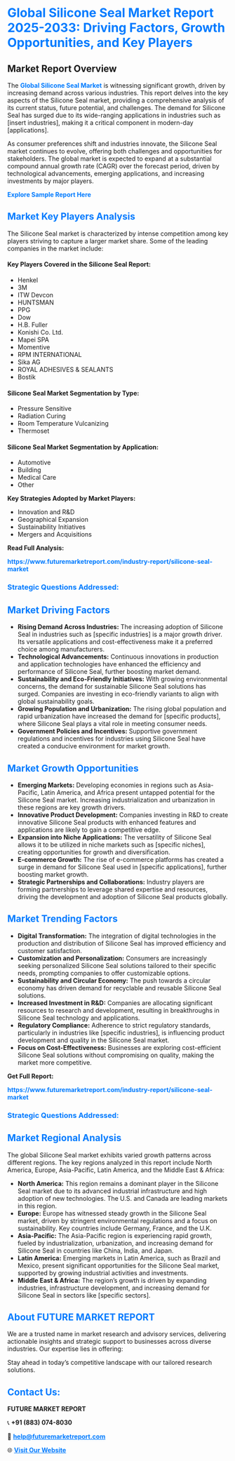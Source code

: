 <h1 style="color: #007BFF;">Global Silicone Seal Market Report 2025-2033: Driving Factors, Growth Opportunities, and Key Players</h1>

<section id="overview">
<h2>Market Report Overview</h2>
<p>The <a href="https://www.futuremarketreport.com/industry-report/silicone-seal-market" style="color: #007BFF; text-decoration: none;"><strong>Global Silicone Seal Market</strong></a> is witnessing significant growth, driven by increasing demand across various industries. This report delves into the key aspects of the Silicone Seal market, providing a comprehensive analysis of its current status, future potential, and challenges. The demand for Silicone Seal has surged due to its wide-ranging applications in industries such as [insert industries], making it a critical component in modern-day [applications].</p>
<p>As consumer preferences shift and industries innovate, the Silicone Seal market continues to evolve, offering both challenges and opportunities for stakeholders. The global market is expected to expand at a substantial compound annual growth rate (CAGR) over the forecast period, driven by technological advancements, emerging applications, and increasing investments by major players.</p>
</section>

<section id="overview">
<p><a href="https://www.futuremarketreport.com/request-sample/reportId=57654" style="color: #007BFF; text-decoration: none;"><strong>Explore Sample Report Here</strong></a></p>
</section>

<section id="key-players">
<h2 style="color: #007BFF;">Market Key Players Analysis</h2>
<p>The Silicone Seal market is characterized by intense competition among key players striving to capture a larger market share. Some of the leading companies in the market include:</p>
<h4>Key Players Covered in the Silicone Seal Report:</h4>
<ul><li>Henkel</li><li>3M</li><li>ITW Devcon</li><li>HUNTSMAN</li><li>PPG</li><li>Dow</li><li>H.B. Fuller</li><li>Konishi Co. Ltd.</li><li>Mapei SPA</li><li>Momentive</li><li>RPM INTERNATIONAL</li><li>Sika AG</li><li>ROYAL ADHESIVES &amp; SEALANTS</li><li>Bostik</li></ul>
<h4>Silicone Seal Market Segmentation by Type:</h4>
<ul><li>Pressure Sensitive</li><li>Radiation Curing</li><li>Room Temperature Vulcanizing</li><li>Thermoset</li></ul>

<h4>Silicone Seal Market Segmentation by Application:</h4>
<ul><li>Automotive</li><li>Building</li><li>Medical Care</li><li>Other</li></ul>
<p><strong>Key Strategies Adopted by Market Players:</strong></p>
<ul>
<li>Innovation and R&D</li>
<li>Geographical Expansion</li>
<li>Sustainability Initiatives</li>
<li>Mergers and Acquisitions</li>
</ul>
</section>

<section>
<p><strong>Read Full Analysis: </strong></p><a href="https://www.futuremarketreport.com/industry-report/silicone-seal-market" style="color: #007BFF; text-decoration: none;"><strong>https://www.futuremarketreport.com/industry-report/silicone-seal-market</strong></a>
<h3 style="color: #007BFF;">Strategic Questions Addressed:</h3>
</section>

<section id="driving-factors">
<h2 style="color: #007BFF;">Market Driving Factors</h2>
<ul>
<li><strong>Rising Demand Across Industries:</strong> The increasing adoption of Silicone Seal in industries such as [specific industries] is a major growth driver. Its versatile applications and cost-effectiveness make it a preferred choice among manufacturers.</li>
<li><strong>Technological Advancements:</strong> Continuous innovations in production and application technologies have enhanced the efficiency and performance of Silicone Seal, further boosting market demand.</li>
<li><strong>Sustainability and Eco-Friendly Initiatives:</strong> With growing environmental concerns, the demand for sustainable Silicone Seal solutions has surged. Companies are investing in eco-friendly variants to align with global sustainability goals.</li>
<li><strong>Growing Population and Urbanization:</strong> The rising global population and rapid urbanization have increased the demand for [specific products], where Silicone Seal plays a vital role in meeting consumer needs.</li>
<li><strong>Government Policies and Incentives:</strong> Supportive government regulations and incentives for industries using Silicone Seal have created a conducive environment for market growth.</li>
</ul>
</section>

<section id="growth-opportunities">
<h2 style="color: #007BFF;">Market Growth Opportunities</h2>
<ul>
<li><strong>Emerging Markets:</strong> Developing economies in regions such as Asia-Pacific, Latin America, and Africa present untapped potential for the Silicone Seal market. Increasing industrialization and urbanization in these regions are key growth drivers.</li>
<li><strong>Innovative Product Development:</strong> Companies investing in R&D to create innovative Silicone Seal products with enhanced features and applications are likely to gain a competitive edge.</li>
<li><strong>Expansion into Niche Applications:</strong> The versatility of Silicone Seal allows it to be utilized in niche markets such as [specific niches], creating opportunities for growth and diversification.</li>
<li><strong>E-commerce Growth:</strong> The rise of e-commerce platforms has created a surge in demand for Silicone Seal used in [specific applications], further boosting market growth.</li>
<li><strong>Strategic Partnerships and Collaborations:</strong> Industry players are forming partnerships to leverage shared expertise and resources, driving the development and adoption of Silicone Seal products globally.</li>
</ul>
</section>

<section id="trending-factors">
<h2 style="color: #007BFF;">Market Trending Factors</h2>
<ul>
<li><strong>Digital Transformation:</strong> The integration of digital technologies in the production and distribution of Silicone Seal has improved efficiency and customer satisfaction.</li>
<li><strong>Customization and Personalization:</strong> Consumers are increasingly seeking personalized Silicone Seal solutions tailored to their specific needs, prompting companies to offer customizable options.</li>
<li><strong>Sustainability and Circular Economy:</strong> The push towards a circular economy has driven demand for recyclable and reusable Silicone Seal solutions.</li>
<li><strong>Increased Investment in R&D:</strong> Companies are allocating significant resources to research and development, resulting in breakthroughs in Silicone Seal technology and applications.</li>
<li><strong>Regulatory Compliance:</strong> Adherence to strict regulatory standards, particularly in industries like [specific industries], is influencing product development and quality in the Silicone Seal market.</li>
<li><strong>Focus on Cost-Effectiveness:</strong> Businesses are exploring cost-efficient Silicone Seal solutions without compromising on quality, making the market more competitive.</li>
</ul>
</section>

<section>
<p><strong>Get Full Report: </strong></p><a href="https://www.futuremarketreport.com/industry-report/silicone-seal-market" style="color: #007BFF; text-decoration: none;"><strong>https://www.futuremarketreport.com/industry-report/silicone-seal-market</strong></a>
<h3 style="color: #007BFF;">Strategic Questions Addressed:</h3>
</section>


<section id="regional-analysis">
<h2 style="color: #007BFF;">Market Regional Analysis</h2>
<p>The global Silicone Seal market exhibits varied growth patterns across different regions. The key regions analyzed in this report include North America, Europe, Asia-Pacific, Latin America, and the Middle East & Africa:</p>
<ul>
<li><strong>North America:</strong> This region remains a dominant player in the Silicone Seal market due to its advanced industrial infrastructure and high adoption of new technologies. The U.S. and Canada are leading markets in this region.</li>
<li><strong>Europe:</strong> Europe has witnessed steady growth in the Silicone Seal market, driven by stringent environmental regulations and a focus on sustainability. Key countries include Germany, France, and the U.K.</li>
<li><strong>Asia-Pacific:</strong> The Asia-Pacific region is experiencing rapid growth, fueled by industrialization, urbanization, and increasing demand for Silicone Seal in countries like China, India, and Japan.</li>
<li><strong>Latin America:</strong> Emerging markets in Latin America, such as Brazil and Mexico, present significant opportunities for the Silicone Seal market, supported by growing industrial activities and investments.</li>
<li><strong>Middle East & Africa:</strong> The region’s growth is driven by expanding industries, infrastructure development, and increasing demand for Silicone Seal in sectors like [specific sectors].</li>
</ul>
</section>

<footer>
<h2 style="color: #007BFF;">About FUTURE MARKET REPORT</h2>
<p>We are a trusted name in market research and advisory services, delivering actionable insights and strategic support to businesses across diverse industries. Our expertise lies in offering:</p>

<p>Stay ahead in today’s competitive landscape with our tailored research solutions.</p>

<h2 style="color: #007BFF;">Contact Us:</h2>
<p><strong>FUTURE MARKET REPORT</strong></p>
<p>📞 <strong>+91 (883) 074-8030</strong></p>
<p>📧 <strong><a href="mailto:help@futuremarketreport.com" style="color: #007BFF;">help@futuremarketreport.com</a></strong></p>
<p>🌐 <strong><a href="https://www.futuremarketreport.com/" style="color: #007BFF;">Visit Our Website</a></strong></p>
</footer>